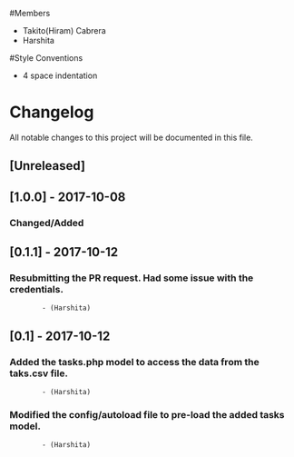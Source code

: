 #Members
- Takito(Hiram) Cabrera
- Harshita
 
#Style Conventions
- 4 space indentation

# Changelog
All notable changes to this project will be documented in this file.

## [Unreleased]

## [1.0.0] - 2017-10-08
### Changed/Added

## [0.1.1] - 2017-10-12
### Resubmitting the PR request. Had some issue with the credentials.
            - (Harshita)

## [0.1] - 2017-10-12
### Added the tasks.php model to access the data from the taks.csv file.
            - (Harshita)
### Modified the config/autoload file to pre-load the added tasks model. 
            - (Harshita)

